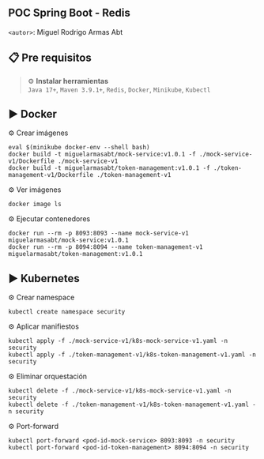 ## POC Spring Boot - Redis
`<autor>`: Miguel Rodrigo Armas Abt

## 📋 Pre requisitos
> ⚙️ **Instalar herramientas**<br>
> `Java 17+`, `Maven 3.9.1+`, `Redis`, `Docker`, `Minikube`, `Kubectl`
>

## ▶️ Docker

⚙️ Crear imágenes
```shell
eval $(minikube docker-env --shell bash)
docker build -t miguelarmasabt/mock-service:v1.0.1 -f ./mock-service-v1/Dockerfile ./mock-service-v1
docker build -t miguelarmasabt/token-management:v1.0.1 -f ./token-management-v1/Dockerfile ./token-management-v1
```

⚙️ Ver imágenes
```shell
docker image ls
```

⚙️ Ejecutar contenedores
```shell
docker run --rm -p 8093:8093 --name mock-service-v1  miguelarmasabt/mock-service:v1.0.1
docker run --rm -p 8094:8094 --name token-management-v1  miguelarmasabt/token-management:v1.0.1
```

## ▶️ Kubernetes

⚙️ Crear namespace
```shell
kubectl create namespace security
```

⚙️ Aplicar manifiestos
```shell
kubectl apply -f ./mock-service-v1/k8s-mock-service-v1.yaml -n security
kubectl apply -f ./token-management-v1/k8s-token-management-v1.yaml -n security
```

⚙️ Eliminar orquestación
```shell
kubectl delete -f ./mock-service-v1/k8s-mock-service-v1.yaml -n security
kubectl delete -f ./token-management-v1/k8s-token-management-v1.yaml -n security
```

⚙️ Port-forward
```shell
kubectl port-forward <pod-id-mock-service> 8093:8093 -n security
kubectl port-forward <pod-id-token-management> 8094:8094 -n security
```